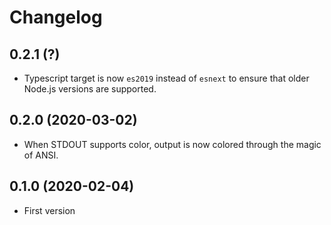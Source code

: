 Changelog
=========

0.2.1 (?)
---------

* Typescript target is now `es2019` instead of `esnext` to ensure that older
  Node.js versions are supported.


0.2.0 (2020-03-02)
------------------

* When STDOUT supports color, output is now colored through the magic of ANSI.


0.1.0 (2020-02-04)
------------------

* First version
